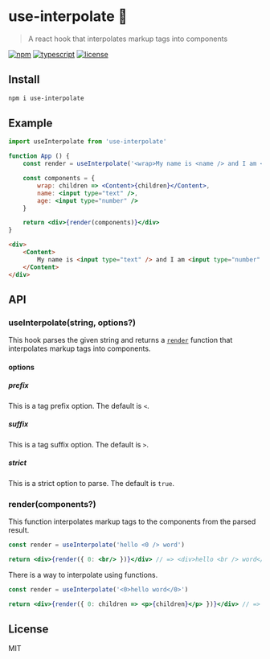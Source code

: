 # use-interpolate 📃
> A react hook that interpolates markup tags into components

[![npm](https://flat.badgen.net/npm/v/use-interpolate)](https://www.npmjs.com/package/use-interpolate)
[![typescript](https://flat.badgen.net/badge/typescript/3.4.3/blue)](https://www.typescriptlang.org)
[![license](https://flat.badgen.net/github/license/skt-t1-byungi/use-interpolate)](https://github.com/skt-t1-byungi/use-interpolate/blob/master/LICENSE)

## Install
```sh
npm i use-interpolate
```

## Example
```jsx
import useInterpolate from 'use-interpolate'

function App () {
    const render = useInterpolate('<wrap>My name is <name /> and I am <age /> years old.</wrap>')

    const components = {
        wrap: children => <Content>{children}</Content>,
        name: <input type="text" />,
        age: <input type="number" />
    }

    return <div>{render(components)}</div>
}
```
```html
<div>
    <Content>
        My name is <input type="text" /> and I am <input type="number" /> years old.
    </Content>
</div>
```
## API
### useInterpolate(string, options?)
This hook parses the given string and returns a [`render`](#render(components)) function that interpolates markup tags into components.

#### options
##### prefix
This is a tag prefix option. The default is `<`.

##### suffix
This is a tag suffix option. The default is `>`.

##### strict
This is a strict option to parse. The default is `true`.

### render(components?)
This function interpolates markup tags to the components from the parsed result.

```jsx
const render = useInterpolate('hello <0 /> word')

return <div>{render({ 0: <br/> })}</div> // => <div>hello <br /> word</div>
```

There is a way to interpolate using functions.
```jsx
const render = useInterpolate('<0>hello word</0>')

return <div>{render({ 0: children => <p>{children}</p> })}</div> // => <div><p>hello word</p></div>
```

## License
MIT
